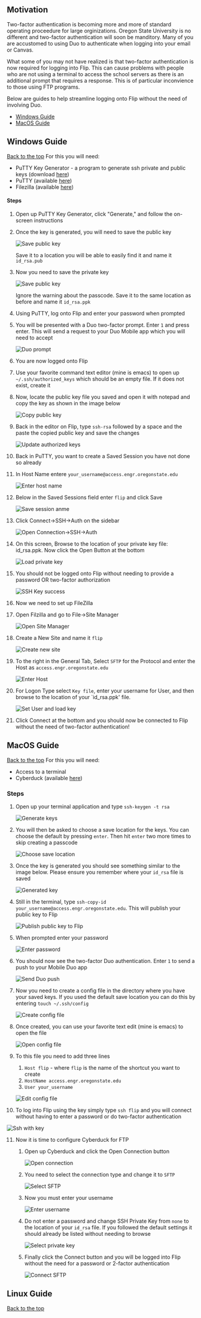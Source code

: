 ## Motivation
Two-factor authentication is becoming more and more of standard operating proceedure for large orginizations. Oregon State University is no different and two-factor authentication will soon be manditory. Many of you are accustomed to using Duo to authenticate when logging into your email or Canvas. 

What some of you may not have realized is that two-factor authentication is now required for logging into Flip. This can cause problems with people who are not using a terminal to access the school servers as there is an additional prompt that requires a response. This is of particular inconvience to those using FTP programs. 

Below are guides to help streamline logging onto Flip without the need of involving Duo.

* [Windows Guide](#windows-guide)
* [MacOS Guide](#macos-guide)


## Windows Guide
[Back to the top](#motivation)
For this you will need:

* PuTTY Key Generator - a program to generate ssh private and public keys (download [here](http://the.earth.li/~sgtatham/putty/latest/x86/puttygen.exe))
* PuTTY (available [here](https://www.chiark.greenend.org.uk/~sgtatham/putty/latest.html))
* Filezilla (available [here](https://filezilla-project.org/))

#### Steps
1. Open up PuTTY Key Generator, click "Generate," and follow the on-screen instructions
2. Once the key is generated, you will need to save the public key

   ![Save public key](./images/windows/win_save_public_key.png)

   Save it to a location you will be able to easily find it and name it `id_rsa.pub`
   
3. Now you need to save the private key

   ![Save public key](./images/windows/win_save_private_key.png)
   
   Ignore the warning about the passcode. Save it to the same location as before and name it `id_rsa.ppk`
   
4. Using PuTTY, log onto Flip and enter your password when prompted
5. You will be presented with a Duo two-factor prompt. Enter `1` and press enter. This will send a request to your Duo Mobile app which you will need to accept
   
   ![Duo prompt](./images/windows/win_flip_duo_prompt.png)
   
6. You are now logged onto Flip
7. Use your favorite command text editor (mine is emacs) to open up `~/.ssh/authorized_keys` which should be an empty file. If it does not exist, create it
8. Now, locate the public key file you saved and open it with notepad and copy the key as shown in the image below

   ![Copy public key](./images/windows/win_notepad_pub_key.png)

9. Back in the editor on Flip, type `ssh-rsa` followed by a space and the paste the copied public key and save the changes

   ![Update authorized keys](./images/windows/win_flip_save_auth_key.png)

10. Back in PuTTY, you want to create a Saved Session you have not done so already

  1. In Host Name entere `your_username@access.engr.oregonstate.edu`
     
	 ![Enter host name](./images/windows/win_session_url.png)
	 
  2. Below in the Saved Sessions field enter `flip` and click Save
  
     ![Save session anme](./images/windows/win_save_session.png)
	 
  3. Click Connect->SSH->Auth on the sidebar
  
     ![Open Connection->SSH->Auth](./images/windows/win_ssh_auth_panel.png)
	 
  4. On this screen, Browse to the location of your private key file: id_rsa.ppk. Now click the Open Button at the bottom
  
     ![Load private key](./images/windows/win_load_private_key.png)
	 
  5. You should not be logged onto Flip without needing to provide a password OR two-factor authorization
  
     ![SSH Key success](./images/windows/win_putty_key_auth.png)
 
11. Now we need to set up FileZilla
  1. Open Filzilla and go to File->Site Manager
     
	 ![Open Site Manager](./images/windows/win_filezilla_site_manager.png)
	 
  2. Create a New Site and name it `flip`
   
     ![Create new site](./images/windows/win_filezilla_new_site.png)
	 
  3. To the right in the General Tab, Select `SFTP` for the Protocol and enter the Host as `access.engr.oregonstate.edu`
  
     ![Enter Host](./images/windows/win_filezilla_enter_host.png)
	 
  4. For Logon Type select `Key file`, enter your username for User, and then browse to the location of your `id_rsa.ppk' file.
 
     ![Set User and load key](./images/windows/win_filezilla_load_key.png)
	 
  5. Click Connect at the bottom and you should now be connected to Flip without the need of two-factor authentication!
  
## MacOS Guide
[Back to the top](#motivation)
For this you will need:

* Access to a terminal
* Cyberduck (available [here](https://cyberduck.io/))

### Steps

1. Open up your terminal application and type `ssh-keygen -t rsa`

   ![Generate keys](./images/macos/macos_generate_key.png)

2. You will then be asked to choose a save location for the keys. You can choose the default by pressing `enter`. Then hit `enter` two more times to skip creating a passcode

   ![Choose save location](./images/macos/macos_key_location.png)

3. Once the key is generated you should see something similar to the image below. Please ensure you remember where your `id_rsa` file is saved

   ![Generated key](./images/macos/macos_key_generated.png)
   
4. Still in the terminal, type `ssh-copy-id your_username@access.engr.oregonstate.edu`. This will publish your public key to Flip

   ![Publish public key to Flip](./images/macos/macos_ssh_copy_id.png)

5. When prompted enter your password

   ![Enter password](./images/macos/macos_ssh_copy_id_pass.png)

6. You should now see the two-factor Duo authentication. Enter `1` to send a push to your Mobile Duo app

   ![Send Duo push](./images/macos/macos_ssh_copy_id_duo.png)
   
7. Now you need to create a config file in the directory where you have your saved keys. If you used the default save location you can do this by entering `touch ~/.ssh/config`

   ![Create config file](./images/macos/macos_create_config.png)
   
8. Once created, you can use your favorite text edit (mine is emacs) to open the file

   ![Open config file](./images/macos/macos_open_config.png)
   
9. To this file you need to add three lines
   
   1. `Host flip` - where `flip` is the name of the shortcut you want to create
   2. `HostName access.engr.oregonstate.edu` 
   3. `User your_username`
   
   ![Edit config file](./images/macos/macos_edit_config.png)
   
10. To log into Flip using the key simply type `ssh flip` and you will connect without having to enter a password or do two-factor authentication

   ![Ssh with key](./images/macos/macos_ssh_with_key.png)
   
11. Now it is time to configure Cyberduck for FTP

    1. Open up Cyberduck and click the Open Connection button
	
	   ![Open connection](./images/macos/macos_cyberduck_open_connection.png)
	   
	2. You need to select the connection type and change it to `SFTP`
	
	   ![Select SFTP](./images/macos/macos_cyberduck_select_sftp.png)
	   
	3. Now you must enter your username
	
	   ![Enter username](./images/macos/macos_cyberduck_username.png)
	
	4. Do not enter a password and change SSH Private Key from `none` to the location of your `id_rsa` file. If you followed the default settings it should already be listed without needing to browse
	
	   ![Select private key](./images/macos/macos_cyberduck_key.png)
	   
	5. Finally click the Connect button and you will be logged into Flip without the need for a password or 2-factor authentication
	
	   ![Connect SFTP](./images/macos/macos_cyberduck_connect.png)

## Linux Guide
[Back to the top](#motivation)
